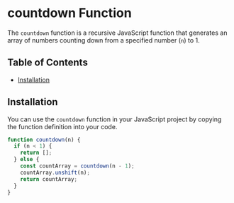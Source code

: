 # countdown Function

The `countdown` function is a recursive JavaScript function that generates an array of numbers counting down from a specified number (`n`) to 1.

## Table of Contents

- [Installation](#installation)

## Installation

You can use the `countdown` function in your JavaScript project by copying the function definition into your code.

```javascript
function countdown(n) {
  if (n < 1) {
    return [];
  } else {
    const countArray = countdown(n - 1);
    countArray.unshift(n);
    return countArray;
  }
}
```
